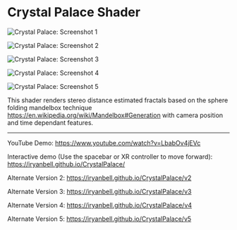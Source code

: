 # Crystal Palace Shader

![Crystal Palace: Screenshot 1](https://user-images.githubusercontent.com/25379378/83323172-db8fce80-a211-11ea-9fd8-990728d9aeb4.png)

![Crystal Palace: Screenshot 2](https://user-images.githubusercontent.com/25379378/83585100-ceb6f780-a4fd-11ea-8b79-d2bca3313dad.jpg)

![Crystal Palace: Screenshot 3](https://user-images.githubusercontent.com/25379378/83588831-11c99880-a507-11ea-878c-5d551ae1827e.jpg)

![Crystal Palace: Screenshot 4](https://user-images.githubusercontent.com/25379378/83585331-6ae0fe80-a4fe-11ea-8b85-32eaf6655d43.jpg)

![Crystal Palace: Screenshot 5](https://user-images.githubusercontent.com/25379378/83593581-f021de80-a511-11ea-8109-e988c491cad7.jpeg)

This shader renders stereo distance estimated fractals based on the sphere folding mandelbox technique
https://en.wikipedia.org/wiki/Mandelbox#Generation with camera position and time dependant features.

---

YouTube Demo:
https://www.youtube.com/watch?v=LbabOv4jEVc

Interactive demo (Use the spacebar or XR controller to move forward):
https://iryanbell.github.io/CrystalPalace/

Alternate Version 2:
https://iryanbell.github.io/CrystalPalace/v2

Alternate Version 3:
https://iryanbell.github.io/CrystalPalace/v3

Alternate Version 4:
https://iryanbell.github.io/CrystalPalace/v4

Alternate Version 5:
https://iryanbell.github.io/CrystalPalace/v5
